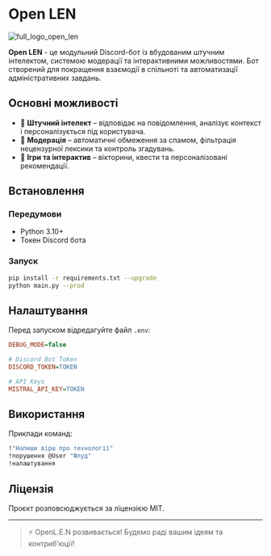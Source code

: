# Open LEN

![full_logo_open_len](https://github.com/user-attachments/assets/6f1274e1-9f8d-484c-acbf-379dd97be285)


**Open LEN** - це модульний Discord-бот із вбудованим штучним інтелектом, системою модерації та інтерактивними можливостями. Бот створений для покращення взаємодії в спільноті та автоматизації адміністративних завдань.

## Основні можливості
- 🔹 **Штучний інтелект** – відповідає на повідомлення, аналізує контекст і персоналізується під користувача.
- 🔹 **Модерація** – автоматичні обмеження за спамом, фільтрація нецензурної лексики та контроль згадувань.
- 🔹 **Ігри та інтерактив** – вікторини, квести та персоналізовані рекомендації.

## Встановлення
### Передумови
- Python 3.10+
- Токен Discord бота

### Запуск
```bash
pip install -r requirements.txt --upgrade
python main.py --prod
```

## Налаштування
Перед запуском відредагуйте файл `.env`:
```ini
DEBUG_MODE=false

# Discord Bot Token
DISCORD_TOKEN=TOKEN

# API Keys
MISTRAL_API_KEY=TOKEN
```

## Використання
Приклади команд:
```bash
!"Напиши вірш про технології"
!порушення @User "Флуд"
!налаштування
```

## Ліцензія
Проєкт розповсюджується за ліцензією MIT.

---

> ⚡ OpenL.E.N розвивається! Будемо раді вашим ідеям та контриб’юції!

